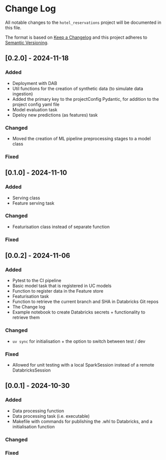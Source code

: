 # Change Log
All notable changes to the `hotel_reservations` project will be documented in this file.

The format is based on [Keep a Changelog](http://keepachangelog.com/)
and this project adheres to [Semantic Versioning](http://semver.org/).

## [0.2.0] - 2024-11-18

### Added
- Deployment with DAB
- Util functions for the creation of synthetic data (to simulate data ingestion)
- Added the primary key to the projectConfig Pydantic, for addition to the project config yaml file
- Model evaluation task
- Dpeloy new predictions (as features) task
### Changed
- Moved the creation of ML pipeline preprocessing stages to a model class


### Fixed

## [0.1.0] - 2024-11-10

### Added
- Serving class
- Feature serving task
### Changed
- Featurisation class instead of separate function

### Fixed


## [0.0.2] - 2024-11-06

### Added
- Pytest to the CI pipeline
- Basic model task that is registered in UC models
- Function to register data in the Feature store
- Featurisation task
- Function to retrieve the current branch and SHA in Databricks Git repos
- The Change log
- Example notebook to create Databricks secrets + functionality to retrieve them

### Changed
- `uv sync` for initialisation + the option to switch between test / dev

### Fixed
- Allowed for unit testing with a local SparkSession instead of a remote DatabricksSession

## [0.0.1] - 2024-10-30

### Added
- Data processing function
- Data processing task (i.e. executable)
- Makefile with commands for publishing the .whl to Databricks, and a initialisation function
### Changed

### Fixed
